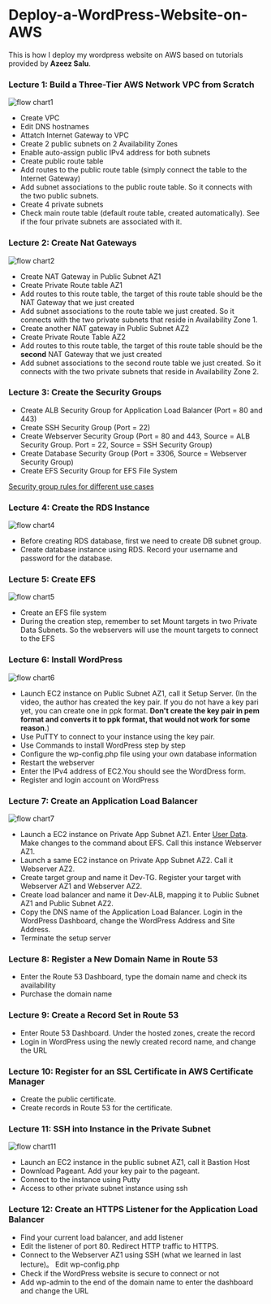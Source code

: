 # Deploy-a-WordPress-Website-on-AWS
This is how I deploy my wordpress website on AWS based on tutorials provided by **Azeez Salu**.
### Lecture 1: Build a Three-Tier AWS Network VPC from Scratch
![flow chart1](https://github.com/Nina0917/Deploy-a-WordPress-Website-on-AWS/blob/main/1668984056393.png)
- Create VPC
- Edit DNS hostnames
- Attatch Internet Gateway to VPC
- Create 2 public subnets on 2 Availability Zones
- Enable auto-assign public IPv4 address for both subnets
- Create public route table
- Add routes to the public route table (simply connect the table to the Internet Gateway)
- Add subnet associations to the public route table. So it connects with the two public subnets.
- Create 4 private subnets
- Check main route table (default route table, created automatically). See if the four private subnets are associated with it.

### Lecture 2: Create Nat Gateways
![flow chart2](https://github.com/Nina0917/Deploy-a-WordPress-Website-on-AWS/blob/main/picture2.jpg)
- Create NAT Gateway in Public Subnet AZ1
- Create Private Route table AZ1
- Add routes to this route table, the target of this route table should be the NAT Gateway that we just created
- Add subnet associations to the route table we just created. So it connects with the two private subnets that reside in Availability Zone 1.
- Create another NAT gateway in Public Subnet AZ2
- Create Private Route Table AZ2
- Add routes to this route table, the target of this route table should be the **second** NAT Gateway that we just created
- Add subnet associations to the second route table we just created. So it connects with the two private subnets that reside in Availability Zone 2.

### Lecture 3: Create the Security Groups
- Create ALB Security Group for Application Load Balancer (Port = 80 and 443)
- Create SSH Security Group (Port = 22)
- Create Webserver Security Group (Port = 80 and 443, Source = ALB Security Group. Port = 22, Source = SSH Security Group)
- Create Database Security Group (Port = 3306, Source = Webserver Security Group)
- Create EFS Security Group for EFS File System

[Security group rules for different use cases](https://docs.aws.amazon.com/AWSEC2/latest/UserGuide/security-group-rules-reference.html)

### Lecture 4: Create the RDS Instance
![flow chart4](https://github.com/Nina0917/Deploy-a-WordPress-Website-on-AWS/blob/main/lec4.png)
- Before creating RDS database, first we need to create DB subnet group.
- Create database instance using RDS. Record your username and password for the database.

### Lecture 5: Create EFS
![flow chart5](https://github.com/Nina0917/Deploy-a-WordPress-Website-on-AWS/blob/main/lec5.png)
- Create an EFS file system
- During the creation step, remember to set Mount targets in two Private Data Subnets. So the webservers will use the mount
targets to  connect to the EFS

### Lecture 6: Install WordPress
![flow chart6](https://github.com/Nina0917/Deploy-a-WordPress-Website-on-AWS/blob/main/lec6.png)
- Launch EC2 instance on Public Subnet AZ1, call it Setup Server. (In the video, the author has created the key pair. If you do not have a key pari yet, you can create one in ppk format. **Don't create the key pair in pem format and converts it to ppk format, that would not work for some reason.**)
- Use PuTTY to connect to your instance using the key pair.
- Use Commands to install WordPress step by step
- Configure the wp-config.php file using your own database information
- Restart the webserver
- Enter the IPv4 address of EC2.You should see the WordDress form.
- Register and login account on WordPress

### Lecture 7: Create an Application Load Balancer
![flow chart7](https://github.com/Nina0917/Deploy-a-WordPress-Website-on-AWS/blob/main/lec7.png)
- Launch a EC2 instance on Private App Subnet AZ1. Enter [User Data](https://github.com/azeezsalu/wordpress-project-commands/blob/abaada4048b599a9b8d71f867f447a2304d9e385/8.%20Create%20an%20Application%20Load%20Balancer.txt). Make changes to the command about EFS. Call this instance Webserver AZ1.
- Launch a same EC2 instance on Private App Subnet AZ2. Call it Webserver AZ2.
- Create target group and name it Dev-TG. Register your target with Webserver AZ1 and Webserver AZ2.
- Create load balancer and name it Dev-ALB, mapping it to Public Subnet AZ1 and Public Subnet AZ2.
- Copy the DNS name of the Application Load Balancer. Login in the WordPress Dashboard, change the WordPress Address and Site Address.
- Terminate the setup server

### Lecture 8: Register a New Domain Name in Route 53
- Enter the Route 53 Dashboard, type the domain name and check its availability
- Purchase the domain name

### Lecture 9: Create a Record Set in Route 53
- Enter Route 53 Dashboard. Under the hosted zones, create the record
- Login in WordPress using the newly created record name, and change the URL

### Lecture 10: Register for an SSL Certificate in AWS Certificate Manager
- Create the public certificate.
- Create records in Route 53 for the certificate.

### Lecture 11: SSH into Instance in the Private Subnet
![flow chart11](https://github.com/Nina0917/Deploy-a-WordPress-Website-on-AWS/blob/main/lec11.png)
- Launch an EC2 instance in the public subnet AZ1, call it Bastion Host
- Download Pageant. Add your key pair to the pageant.
- Connect to the instance using Putty
- Access to other private subnet instance using ssh

### Lecture 12: Create an HTTPS Listener for the Application Load Balancer
- Find your current load balancer, and add listener
- Edit the listener of port 80. Redirect HTTP traffic to HTTPS.
- Connect to the Webserver AZ1 using SSH (what we learned in last lecture)。 Edit wp-config.php
- Check if the WordPress website is secure to connect or not
- Add wp-admin to the end of the domain name to enter the dashboard and change the URL
